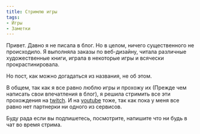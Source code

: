 ```yaml
---
title: Стримлю игры
tags:
- Игры
- Заметки
---
```


Привет. Давно я не писала в блог. Но в целом, ничего существенного не происходило. Я выполняла заказы по веб-дизайну, читала различные художественные книги, играла в некоторые игры и всячески прокрастинировала.

Но пост, как можно догадаться из названия, не об этом.

В общем, так как я все равно люблю игры и прохожу их (Прежде чем написать свои впечатления в блог), я решила стримить все эти прохождения на [twitch](https://www.twitch.tv/sherrycubby). И на [youtube](https://www.youtube.com/user/TravkinaPlay/) тоже, так как пока у меня все равно нет партнерки ни одного из сервисов.

Буду рада если вы подпишетесь, посмотрите, напишите что ни будь в чат во время стрима.